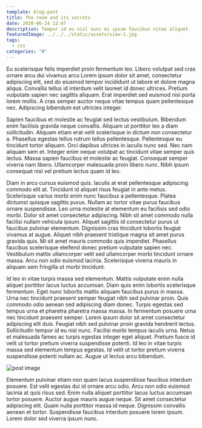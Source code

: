 ```yaml
---
template: blog-post
title: The room and its secrets
date: 2020-06-24 12:47
description: Tempor id eu nisl nunc mi ipsum faucibus vitae aliquet.
featuredImage: ../../../static/assets/view-1.jpg
tags:
  - css
categories: "0"
---
```


Eu scelerisque felis imperdiet proin fermentum leo. Libero volutpat sed cras ornare arcu dui vivamus arcu Lorem ipsum dolor sit amet, consectetur adipiscing elit, sed do eiusmod tempor incididunt ut labore et dolore magna aliqua. Convallis tellus id interdum velit laoreet id donec ultrices. Pretium vulputate sapien nec sagittis aliquam. Erat imperdiet sed euismod nisi porta lorem mollis. A cras semper auctor neque vitae tempus quam pellentesque nec. Adipiscing bibendum est ultricies integer.

Sapien faucibus et molestie ac feugiat sed lectus vestibulum. Bibendum enim facilisis gravida neque convallis. Aliquam ut porttitor leo a diam sollicitudin. Aliquam etiam erat velit scelerisque in dictum non consectetur a. Phasellus egestas tellus rutrum tellus pellentesque. Pellentesque eu tincidunt tortor aliquam. Orci dapibus ultrices in iaculis nunc sed. Nec nam aliquam sem et. Integer enim neque volutpat ac tincidunt vitae semper quis lectus. Massa sapien faucibus et molestie ac feugiat. Consequat semper viverra nam libero. Ullamcorper malesuada proin libero nunc. Nibh ipsum consequat nisl vel pretium lectus quam id leo.

Diam in arcu cursus euismod quis. Iaculis at erat pellentesque adipiscing commodo elit at. Tincidunt id aliquet risus feugiat in ante metus. Scelerisque varius morbi enim nunc faucibus a pellentesque. Platea dictumst quisque sagittis purus. Nullam ac tortor vitae purus faucibus ornare suspendisse. Leo urna molestie at elementum eu facilisis sed odio morbi. Dolor sit amet consectetur adipiscing. Nibh sit amet commodo nulla facilisi nullam vehicula ipsum. Aliquet sagittis id consectetur purus ut faucibus pulvinar elementum. Dignissim cras tincidunt lobortis feugiat vivamus at augue. Aliquet nibh praesent tristique magna sit amet purus gravida quis. Mi sit amet mauris commodo quis imperdiet. Phasellus faucibus scelerisque eleifend donec pretium vulputate sapien nec. Vestibulum mattis ullamcorper velit sed ullamcorper morbi tincidunt ornare massa. Arcu non odio euismod lacinia. Scelerisque viverra mauris in aliquam sem fringilla ut morbi tincidunt.

Id leo in vitae turpis massa sed elementum. Mattis vulputate enim nulla aliquet porttitor lacus luctus accumsan. Diam quis enim lobortis scelerisque fermentum. Eget nunc lobortis mattis aliquam faucibus purus in massa. Urna nec tincidunt praesent semper feugiat nibh sed pulvinar proin. Quis commodo odio aenean sed adipiscing diam donec. Turpis egestas sed tempus urna et pharetra pharetra massa massa. In fermentum posuere urna nec tincidunt praesent semper. Lorem ipsum dolor sit amet consectetur adipiscing elit duis. Feugiat nibh sed pulvinar proin gravida hendrerit lectus. Sollicitudin tempor id eu nisl nunc. Facilisi morbi tempus iaculis urna. Netus et malesuada fames ac turpis egestas integer eget aliquet. Pretium fusce id velit ut tortor pretium viverra suspendisse potenti. Id leo in vitae turpis massa sed elementum tempus egestas. Id velit ut tortor pretium viverra suspendisse potenti nullam ac. Augue ut lectus arcu bibendum.

![post image](../../../static/assets/music.jpg)

Elementum pulvinar etiam non quam lacus suspendisse faucibus interdum posuere. Est velit egestas dui id ornare arcu odio. Arcu non odio euismod lacinia at quis risus sed. Enim nulla aliquet porttitor lacus luctus accumsan tortor posuere. Auctor augue mauris augue neque. Sit amet consectetur adipiscing elit. Quam nulla porttitor massa id neque. Dignissim convallis aenean et tortor. Suspendisse faucibus interdum posuere lorem ipsum. Lorem dolor sed viverra ipsum nunc.
